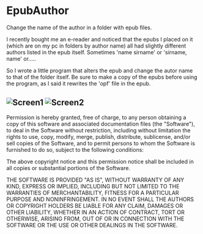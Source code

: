 # EpubAuthor
Change the name of the author in a folder with epub files.

I recently bought me an e-reader and noticed that the epubs I placed on it (which are on my pc in folders by author name) all had slightly different authors listed in the epub itself.
Sometimes 'name sirname' or 'sirname, name' or.....

So I wrote a little program that alters the epub and change the autor name to that of the folder itself.
Be sure  to make a copy of the epubs before using the program, as I said it rewrites the 'opf' file in the epub.

![Screen1](https://user-images.githubusercontent.com/42140069/120082074-3c6e1300-c0c1-11eb-9000-3780462c7d35.png)
![Screen2](https://user-images.githubusercontent.com/42140069/120082081-442db780-c0c1-11eb-805d-6436a9c58541.png)
---------------------------------------------------------

Permission is hereby granted, free of charge, to any person obtaining a copy of this software and associated documentation files (the "Software"), to deal in the Software without restriction, including without limitation the rights to use, copy, modify, merge, publish, distribute, sublicense, and/or sell copies of the Software, and to permit persons to whom the Software is furnished to do so, subject to the following conditions:

The above copyright notice and this permission notice shall be included in all copies or substantial portions of the Software.

THE SOFTWARE IS PROVIDED "AS IS", WITHOUT WARRANTY OF ANY KIND, EXPRESS OR IMPLIED, INCLUDING BUT NOT LIMITED TO THE WARRANTIES OF MERCHANTABILITY, FITNESS FOR A PARTICULAR PURPOSE AND NONINFRINGEMENT. IN NO EVENT SHALL THE AUTHORS OR COPYRIGHT HOLDERS BE LIABLE FOR ANY CLAIM, DAMAGES OR OTHER LIABILITY, WHETHER IN AN ACTION OF CONTRACT, TORT OR OTHERWISE, ARISING FROM, OUT OF OR IN CONNECTION WITH THE SOFTWARE OR THE USE OR OTHER DEALINGS IN THE SOFTWARE.

